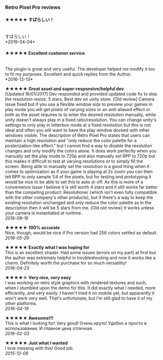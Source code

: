 ### Retro Pixel Pro reviews


#### ★★★★★ すばらしい！
<br>
すばらしい！
<br>
*2019-04-04*

#### ★★★★★ Excellent customer service
<br>
The plugin is great and very useful. The developer helped me modify it too to fit my purposes. Excellent and quick replies from the Author.
<br>
*2016-12-13*

★★★★★ **Great asset and super-responsive/helpful dev**
<br>
[Updated 16/01/2017] Dev responded and provided updated code fix to skip the resolution resize. 5 stars. Best dev on unity store. [Old review] Camera issue fixed but if you use a flexible window size to preview your games in play mode you will get pixels of varying sizes or an anti-aliased effect or both as the asset requires to to enter the desired resolution manually, while unity doesn't always play in a fixed ratio/resolution. You can change unity's settings to only play in letterbox mode at a fixed resolution but this is not ideal and often you will want to have the play window docked with other windows visible. The description of Retro Pixel Pro states that users can maintain a high resolution and "only reduce the color palette for a posterization-like effect." but I cannot find a way to disable the resolution changes and only modify the colors alone. It does work perfectly when you manually set the play mode to 720p and also manually set RPP to 720p but this makes it difficult to test at varying resolutions or to simply fill the screen. Being able to manually set the resolution is a good thing when it comes to optimization as if your game is playing at 2x zoom you can then tell RPP to only sample 1/4 of the pixels, but for testing and prototyping it would be nice to be able to set this to auto or off. As this is more of a convenience issue I believe it is still worth 4 stars and it still works far better than the competing product: Resolutioner (which isn't even fully compatible with the other company's other products), but if there's a way to keep the existing resolution unchanged and only reduce the color palette as in the description then it will be 5 stars from me. [Old old review] It works unless your camera is instantiated at runtime.
<br>
*2016-09-16*

★★★★★ **100% accurate**
<br>
Nice, though, would be nice if Pro version had 256 colors settled as default.
<br>
*2016-05-29*

★★★★★ **Exactly what I was hoping for**
<br>
This is an excellent shader. Had some issues (errors on my part) at first but the author was extremely helpful in troubleshooting and now it works like a charm. Definitely worth the purchase for so much versatility!
<br>
*2016-04-23*

★★★★☆ **Very nice, very easy**
<br>
I was working on retro style graphics with rendered textures and such, when I stumbled upon the demo for this. It did exactly what I needed, more efficiently, and very easily. I haven't tried it on mobile yet, but apparently it won't work very well. That's unfortunate, but I'm still glad to have it of my other platforms.
<br>
*2016-04-19*

★★★★★ **Awesome!!!**
<br>
This is what I looking for! Very good! Очень круто! Удобно и просто в использовании. И главное цена отличная.
<br>
*2016-02-03*

★★★★★ **Just what I wanted**
<br>
I love messing with this! Good job.
<br>
*2015-12-09*

